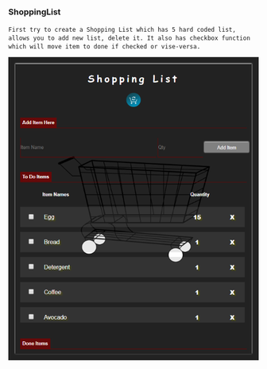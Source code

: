 ### ShoppingList

``First try to create a Shopping List which has 5 hard coded list, allows you to add new list, delete it. It also has checkbox
function which will move item to done if checked or vise-versa.``

![Final-looks something like this](https://github.com/Codefeak/ShoppingList/blob/master/shoppingList.png)
